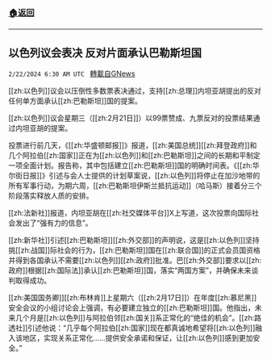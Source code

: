 ###  [:house:返回](README.md)
---


## 以色列议会表决 反对片面承认巴勒斯坦国
`2/22/2024 6:30 AM UTC ` [轉載自GNews](https://gnews.org/articles/2331226)

[[zh:以色列]]议会以压倒性多数票表决通过，支持[[zh:总理]]内坦亚胡提出的反对任何单方面承认[[zh:巴勒斯坦]]国的提案。

[[zh:以色列]]议会星期三（[[zh:2月21日]]）以99票赞成、九票反对的投票结果通过内坦亚胡的提案。

投票进行前几天，《[[zh:华盛顿邮报]]》报道，[[zh:美国总统]][[zh:拜登政府]]和几个阿拉伯[[zh:国家]]正在为[[zh:以色列]]和[[zh:巴勒斯坦]]之间的长期和平制定一项全面计划。报告称，其中包括建立[[zh:巴勒斯坦]]国的明确时间表。《[[zh:华尔街日报]]》引述与会人士提供的计划草案说，[[zh:以色列]]将停止在加沙地带的所有军事行动，为期六周，[[zh:巴勒斯坦伊斯兰抵抗运动]]（哈马斯）接着分三个阶段落实释放人质的安排。

[[zh:法新社]]报道，内坦亚胡在[[zh:社交媒体平台]]X上写道，这次投票向国际社会发出了“强有力的信息”。

[[zh:新华社]]引述[[zh:巴勒斯坦]][[zh:外交部]]的声明说，这是[[zh:以色列]]坚持挑[[zh:战国]]际社会的行为，[[zh:巴勒斯坦]]国在[[zh:联合国]]的正式会员国资格并得到各国承认不需要[[zh:以色列]][[zh:政府]]批准。巴[[zh:外交部]]要求以[[zh:政府]]根据[[zh:国际法]]承认[[zh:巴勒斯坦]]国，落实“两国方案”，并确保未来谈判取得成功。

[[zh:美国国务卿]][[zh:布林肯]]上星期六（[[zh:2月17日]]）在年度[[zh:慕尼黑]]安全会议的小组讨论会上强调，有必要建立独立的[[zh:巴勒斯坦]]国。他指出，未来几个月是[[zh:以色列]]与阿拉伯邻[[zh:国关]]系正常化的“绝佳的机会”。[[zh:路透社]]引述他说：“几乎每个阿拉伯[[zh:国家]]现在都真诚地希望将[[zh:以色列]]融入该地区，实现关系正常化……提供安全承诺和保证，让[[zh:以色列]]感到更加安全。”
